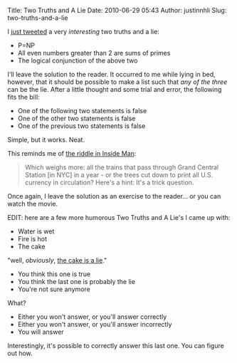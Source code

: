 Title: Two Truths and A Lie
Date: 2010-06-29 05:43
Author: justinnhli
Slug: two-truths-and-a-lie

I [just tweeted](http://twitter.com/justinnhli/statuses/17309431598) a
very *interesting* two truths and a lie:

-   P=NP
-   All even numbers greater than 2 are sums of primes
-   The logical conjunction of the above two

I'll leave the solution to the reader. It occurred to me while lying in
bed, however, that it should be possible to make a list such that *any
of the three* can be the lie. After a little thought and some trial and
error, the following fits the bill:

-   One of the following two statements is false
-   One of the other two statements is false
-   One of the previous two statements is false

Simple, but it works. Neat.

This reminds me of [the riddle in Inside
Man](http://www.imdb.com/title/tt0454848/quotes?qt0501964):

> Which weighs more: all the trains that pass through Grand Central
> Station [in NYC] in a year - or the trees cut down to print all U.S.
> currency in circulation? Here's a hint: It's a trick question.

Once again, I leave the solution as an exercise to the reader... or you
can watch the movie.

EDIT: here are a few more humorous Two Truths and A Lie's I came up
with:

-   Water is wet
-   Fire is hot
-   The cake

"well, *obviously*, [the cake is a
lie](http://en.wikipedia.org/wiki/Portal_%28video_game%29#Plot)."

-   You think this one is true
-   You think the last one is probably the lie
-   You're not sure anymore

What?

-   Either you won't answer, or you'll answer correctly
-   Either you won't answer, or you'll answer incorrectly
-   You will answer

Interestingly, it's possible to correctly answer this last one. You can
figure out how.

